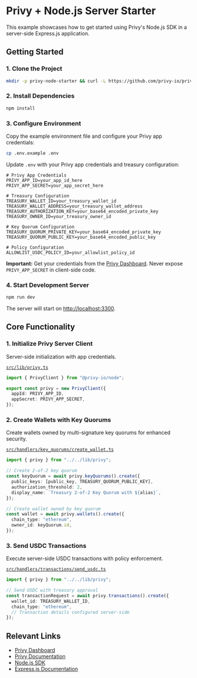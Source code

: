 # Privy + Node.js Server Starter

This example showcases how to get started using Privy's Node.js SDK in a server-side Express.js application.

## Getting Started

### 1. Clone the Project

```bash
mkdir -p privy-node-starter && curl -L https://github.com/privy-io/privy-examples/archive/main.tar.gz | tar -xz --strip=2 -C privy-node-starter privy-examples-main/privy-node-starter && cd privy-node-starter
```

### 2. Install Dependencies

```bash
npm install
```

### 3. Configure Environment

Copy the example environment file and configure your Privy app credentials:

```bash
cp .env.example .env
```

Update `.env` with your Privy app credentials and treasury configuration:

```env
# Privy App Credentials
PRIVY_APP_ID=your_app_id_here
PRIVY_APP_SECRET=your_app_secret_here

# Treasury Configuration
TREASURY_WALLET_ID=your_treasury_wallet_id
TREASURY_WALLET_ADDRESS=your_treasury_wallet_address
TREASURY_AUTHORIZATION_KEY=your_base64_encoded_private_key
TREASURY_OWNER_ID=your_treasury_owner_id

# Key Quorum Configuration
TREASURY_QUORUM_PRIVATE_KEY=your_base64_encoded_private_key
TREASURY_QUORUM_PUBLIC_KEY=your_base64_encoded_public_key

# Policy Configuration
ALLOWLIST_USDC_POLICY_ID=your_allowlist_policy_id
```

**Important:** Get your credentials from the [Privy Dashboard](https://dashboard.privy.io). Never expose `PRIVY_APP_SECRET` in client-side code.

### 4. Start Development Server

```bash
npm run dev
```

The server will start on [http://localhost:3300](http://localhost:3300).

## Core Functionality

### 1. Initialize Privy Server Client

Server-side initialization with app credentials.

[`src/lib/privy.ts`](./src/lib/privy.ts)
```typescript
import { PrivyClient } from "@privy-io/node";

export const privy = new PrivyClient({
  appId: PRIVY_APP_ID,
  appSecret: PRIVY_APP_SECRET,
});
```

### 2. Create Wallets with Key Quorums

Create wallets owned by multi-signature key quorums for enhanced security.

[`src/handlers/key_quorums/create_wallet.ts`](./src/handlers/key_quorums/create_wallet.ts)
```typescript
import { privy } from "../../lib/privy";

// Create 2-of-2 key quorum
const keyQuorum = await privy.keyQuorums().create({
  public_keys: [public_key, TREASURY_QUORUM_PUBLIC_KEY],
  authorization_threshold: 2,
  display_name: `Treasury 2-of-2 Key Quorum with ${alias}`,
});

// Create wallet owned by key quorum
const wallet = await privy.wallets().create({
  chain_type: "ethereum",
  owner_id: keyQuorum.id,
});
```

### 3. Send USDC Transactions

Execute server-side USDC transactions with policy enforcement.

[`src/handlers/transactions/send_usdc.ts`](./src/handlers/transactions/send_usdc.ts)
```typescript
import { privy } from "../../lib/privy";

// Send USDC with treasury approval
const transactionRequest = await privy.transactions().create({
  wallet_id: TREASURY_WALLET_ID,
  chain_type: "ethereum",
  // Transaction details configured server-side
});
```

## Relevant Links

- [Privy Dashboard](https://dashboard.privy.io)
- [Privy Documentation](https://docs.privy.io)
- [Node.js SDK](https://www.npmjs.com/package/@privy-io/node)
- [Express.js Documentation](https://expressjs.com/)
